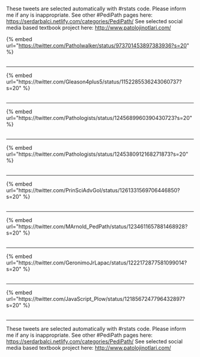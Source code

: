 

These tweets are selected automatically with #rstats code. Please inform me if any is inappropriate.
See other #PediPath pages here: https://serdarbalci.netlify.com/categories/PediPath/ 
See selected social media based textbook project here: http://www.patolojinotlari.com/

{% embed url="https://twitter.com/Patholwalker/status/973701453897383936?s=20" %}<br>
<br>
<hr>
{% embed url="https://twitter.com/Gleason4plus5/status/1152285536243060737?s=20" %}<br>
<br>
<hr>
{% embed url="https://twitter.com/Pathologists/status/1245689960390430723?s=20" %}<br>
<br>
<hr>
{% embed url="https://twitter.com/Pathologists/status/1245380912168271873?s=20" %}<br>
<br>
<hr>
{% embed url="https://twitter.com/PrinSciAdvGoI/status/1261331569706446850?s=20" %}<br>
<br>
<hr>
{% embed url="https://twitter.com/MArnold_PedPath/status/1234611657881468928?s=20" %}<br>
<br>
<hr>
{% embed url="https://twitter.com/GeronimoJrLapac/status/1222172877581099014?s=20" %}<br>
<br>
<hr>
{% embed url="https://twitter.com/JavaScript_Plow/status/1218567247796432897?s=20" %}<br>
<br>
<hr>


These tweets are selected automatically with #rstats code. Please inform me if any is inappropriate.
See other #PediPath pages here: https://serdarbalci.netlify.com/categories/PediPath/ 
See selected social media based textbook project here: http://www.patolojinotlari.com/
